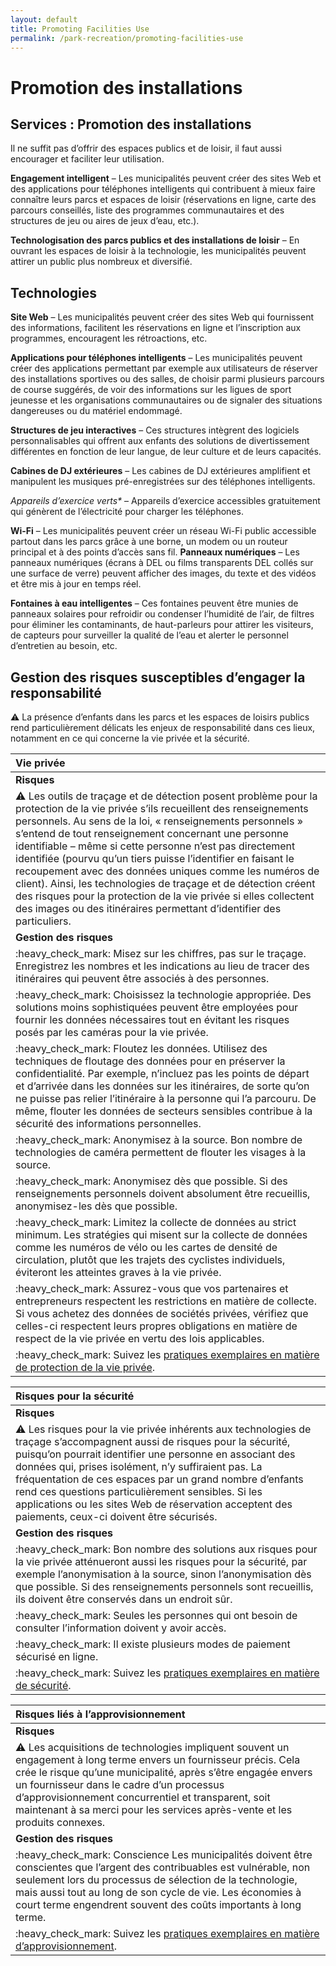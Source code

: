```yaml
---
layout: default
title: Promoting Facilities Use
permalink: /park-recreation/promoting-facilities-use
---
```


# Promotion des installations

## Services : Promotion des installations

Il ne suffit pas d’offrir des espaces publics et de loisir, il faut aussi encourager et faciliter leur utilisation.

**Engagement intelligent** – Les municipalités peuvent créer des sites Web et des applications pour téléphones intelligents qui contribuent à mieux faire connaître leurs parcs et espaces de loisir \(réservations en ligne, carte des parcours conseillés, liste des programmes communautaires et des structures de jeu ou aires de jeux d’eau, etc.\).

**Technologisation des parcs publics et des installations de loisir** – En ouvrant les espaces de loisir à la technologie, les municipalités peuvent attirer un public plus nombreux et diversifié.

## Technologies

**Site Web** – Les municipalités peuvent créer des sites Web qui fournissent des informations, facilitent les réservations en ligne et l’inscription aux programmes, encouragent les rétroactions, etc.

**Applications pour téléphones intelligents** – Les municipalités peuvent créer des applications permettant par exemple aux utilisateurs de réserver des installations sportives ou des salles, de choisir parmi plusieurs parcours de course suggérés, de voir des informations sur les ligues de sport jeunesse et les organisations communautaires ou de signaler des situations dangereuses ou du matériel endommagé.

**Structures de jeu interactives** – Ces structures intègrent des logiciels personnalisables qui offrent aux enfants des solutions de divertissement différentes en fonction de leur langue, de leur culture et de leurs capacités.

**Cabines de DJ extérieures** – Les cabines de DJ extérieures amplifient et manipulent les musiques pré-enregistrées sur des téléphones intelligents.

_Appareils d’exercice verts\*_ – Appareils d’exercice accessibles gratuitement qui génèrent de l’électricité pour charger les téléphones.

**Wi-Fi** – Les municipalités peuvent créer un réseau Wi-Fi public accessible partout dans les parcs grâce à une borne, un modem ou un routeur principal et à des points d’accès sans fil. **Panneaux numériques** – Les panneaux numériques \(écrans à DEL ou films transparents DEL collés sur une surface de verre\) peuvent afficher des images, du texte et des vidéos et être mis à jour en temps réel.

**Fontaines à eau intelligentes** – Ces fontaines peuvent être munies de panneaux solaires pour refroidir ou condenser l’humidité de l’air, de filtres pour éliminer les contaminants, de haut-parleurs pour attirer les visiteurs, de capteurs pour surveiller la qualité de l’eau et alerter le personnel d’entretien au besoin, etc.

## Gestion des risques susceptibles d’engager la responsabilité

:warning: La présence d’enfants dans les parcs et les espaces de loisirs publics rend particulièrement délicats les enjeux de responsabilité dans ces lieux, notamment en ce qui concerne la vie privée et la sécurité.

| Vie privée |
| :--- |
| **Risques** |
| :warning: Les outils de traçage et de détection posent problème pour la protection de la vie privée s’ils recueillent des renseignements personnels. Au sens de la loi, « renseignements personnels » s’entend de tout renseignement concernant une personne identifiable – même si cette personne n’est pas directement identifiée \(pourvu qu’un tiers puisse l’identifier en faisant le recoupement avec des données uniques comme les numéros de client\). Ainsi, les technologies de traçage et de détection créent des risques pour la protection de la vie privée si elles collectent des images ou des itinéraires permettant d’identifier des particuliers. |
| **Gestion des risques** |
| :heavy\_check\_mark: Misez sur les chiffres, pas sur le traçage. Enregistrez les nombres et les indications au lieu de tracer des itinéraires qui peuvent être associés à des personnes. |
| :heavy\_check\_mark: Choisissez la technologie appropriée. Des solutions moins sophistiquées peuvent être employées pour fournir les données nécessaires tout en évitant les risques posés par les caméras pour la vie privée. |
| :heavy\_check\_mark: Floutez les données. Utilisez des techniques de floutage des données pour en préserver la confidentialité. Par exemple, n’incluez pas les points de départ et d’arrivée dans les données sur les itinéraires, de sorte qu’on ne puisse pas relier l’itinéraire à la personne qui l’a parcouru. De même, flouter les données de secteurs sensibles contribue à la sécurité des informations personnelles. |
| :heavy\_check\_mark: Anonymisez à la source. Bon nombre de technologies de caméra permettent de flouter les visages à la source. |
| :heavy\_check\_mark: Anonymisez dès que possible. Si des renseignements personnels doivent absolument être recueillis, anonymisez-les dès que possible. |
| :heavy\_check\_mark: Limitez la collecte de données au strict minimum. Les stratégies qui misent sur la collecte de données comme les numéros de vélo ou les cartes de densité de circulation, plutôt que les trajets des cyclistes individuels, éviteront les atteintes graves à la vie privée. |
| :heavy\_check\_mark: Assurez-vous que vos partenaires et entrepreneurs respectent les restrictions en matière de collecte. Si vous achetez des données de sociétés privées, vérifiez que celles-ci respectent leurs propres obligations en matière de respect de la vie privée en vertu des lois applicables. |
| :heavy\_check\_mark: Suivez les [pratiques exemplaires en matière de protection de la vie privée](https://cippic-ca.github.io/SmartCityToolkit/privacy.html). |

| Risques pour la sécurité |
| :--- |
| **Risques** |
| :warning: Les risques pour la vie privée inhérents aux technologies de traçage s’accompagnent aussi de risques pour la sécurité, puisqu’on pourrait identifier une personne en associant des données qui, prises isolément, n’y suffiraient pas. La fréquentation de ces espaces par un grand nombre d’enfants rend ces questions particulièrement sensibles. Si les applications ou les sites Web de réservation acceptent des paiements, ceux-ci doivent être sécurisés. |
| **Gestion des risques** |
| :heavy\_check\_mark: Bon nombre des solutions aux risques pour la vie privée atténueront aussi les risques pour la sécurité, par exemple l’anonymisation à la source, sinon l’anonymisation dès que possible. Si des renseignements personnels sont recueillis, ils doivent être conservés dans un endroit sûr. |
| :heavy\_check\_mark: Seules les personnes qui ont besoin de consulter l’information doivent y avoir accès. |
| :heavy\_check\_mark: Il existe plusieurs modes de paiement sécurisé en ligne. |
| :heavy\_check\_mark: Suivez les [pratiques exemplaires en matière de sécurité](https://cippic-ca.github.io/SmartCityToolkit/security.html). |

| Risques liés à l’approvisionnement |
| :--- |
| **Risques** |
| :warning: Les acquisitions de technologies impliquent souvent un engagement à long terme envers un fournisseur précis. Cela crée le risque qu’une municipalité, après s’être engagée envers un fournisseur dans le cadre d’un processus d’approvisionnement concurrentiel et transparent, soit maintenant à sa merci pour les services après-vente et les produits connexes. |
| **Gestion des risques** |
| :heavy\_check\_mark: Conscience Les municipalités doivent être conscientes que l’argent des contribuables est vulnérable, non seulement lors du processus de sélection de la technologie, mais aussi tout au long de son cycle de vie. Les économies à court terme engendrent souvent des coûts importants à long terme. |
| :heavy\_check\_mark: Suivez les [pratiques exemplaires en matière d’approvisionnement](https://cippic-ca.github.io/SmartCityToolkit/procurement.html). |

